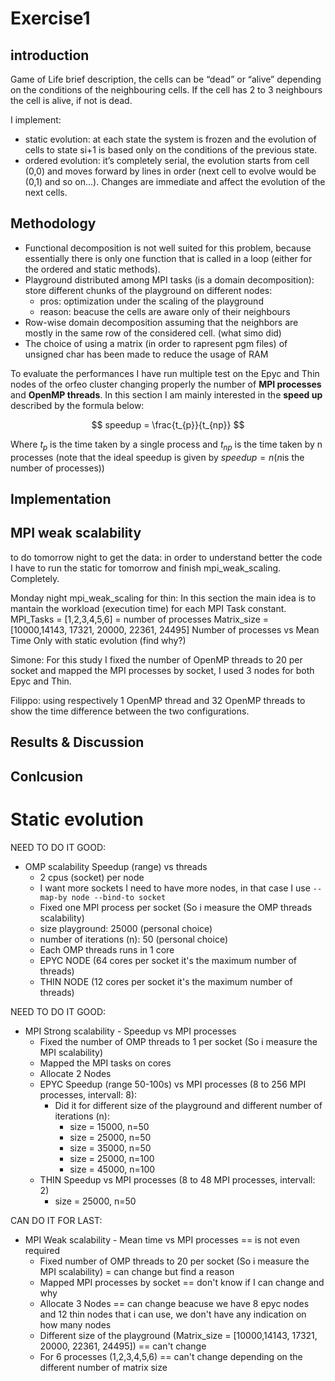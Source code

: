 # Exercise1
## introduction

Game of Life brief description, the cells can be “dead” or “alive” depending on the conditions of the neighbouring cells. If the cell has 2 to 3 neighbours the cell is alive, if not is dead. 

I implement: 
- static evolution: at each state the system is frozen and the evolution of cells to state si+1 is based only on the conditions of the previous state.
- ordered evolution: it’s completely serial, the evolution starts from cell (0,0) and moves forward by lines in order (next cell to evolve would be (0,1) and so on...). Changes are immediate and affect the evolution of the next cells.


## Methodology 

- Functional decomposition is not well suited for this problem, because essentially there is only one function that is called in a loop (either for the ordered and static methods).
- Playground distributed among MPI tasks (is a domain decomposition): store different chunks of the playground on different nodes:
  - pros: optimization under the scaling of the playground
  - reason: beacuse the cells are aware only of their neighbours
- Row-wise domain decomposition assuming that the neighbors are mostly in the same row of the considered cell. (what simo did)
- The choice of using a matrix (in order to rapresent pgm files) of unsigned char has been made to reduce the usage of RAM

To evaluate the performances I have run multiple test on the Epyc and Thin nodes of the orfeo cluster changing properly the number of **MPI processes** and **OpenMP threads**. In this section I am mainly interested in the **speed up** described by the formula below:

$$
speedup = \frac{t_{p}}{t_{np}}
$$

Where $t_{p}$ is the time taken by a single process and $t_{np}$ is the time taken by n processes (note that the ideal speedup is given by $speedup = n$($n$is the number of processes))


## Implementation


## MPI weak scalability
to do tomorrow night to get the data:
in order to understand better the code I have to run the static for tomorrow and finish mpi_weak_scaling. Completely. 

Monday night mpi_weak_scaling for thin: 
In this section the main idea is to mantain the workload (execution time) for each MPI Task constant.
MPI_Tasks = [1,2,3,4,5,6] = number of processes
Matrix_size = [10000,14143, 17321, 20000, 22361, 24495] 
Number of processes vs Mean Time 
Only with static evolution (find why?)

Simone:
For this study I fixed the number of OpenMP threads to 20 per socket and mapped the MPI processes by socket, I used 3 nodes for both Epyc and Thin.

Filippo:
using respectively 1 OpenMP thread and 32 OpenMP threads to show the time difference between the two configurations.



## Results & Discussion

## Conlcusion 





# Static evolution

NEED TO DO IT GOOD:
- OMP scalability Speedup (range) vs threads 
  - 2 cpus (socket) per node
  - I want more sockets I need to have more nodes, in that case I use `--map-by node --bind-to socket`
  - Fixed one MPI process per socket (So i measure the OMP threads scalability)
  - size playground: 25000 (personal choice)
  - number of iterations (n): 50 (personal choice)
  - Each OMP threads runs in 1 core
  - EPYC NODE (64 cores per socket it's the maximum number of threads)
  - THIN NODE (12 cores per socket it's the maximum number of threads)

NEED TO DO IT GOOD:
- MPI Strong scalability - Speedup vs MPI processes 
  - Fixed the number of OMP threads to 1 per socket (So i measure the MPI scalability)
  - Mapped the MPI tasks on cores
  - Allocate 2 Nodes
  - EPYC Speedup (range 50-100s) vs MPI processes (8 to 256 MPI processes, intervall: 8):
    - Did it for different size of the playground and different number of iterations (n):
      - size = 15000, n=50
      - size = 25000, n=50
      - size = 35000, n=50
      - size = 25000, n=100
      - size = 45000, n=100
  - THIN Speedup vs MPI processes (8 to 48 MPI processes, intervall: 2)
    - size = 25000, n=50

CAN DO IT FOR LAST:
- MPI Weak scalability - Mean time vs MPI processes  == is not even required 
    - Fixed number of OMP threads to 20 per socket (So i measure the MPI scalability) = can change but find a reason 
    - Mapped MPI processes by socket == don't know if I can change and why
    - Allocate 3 Nodes == can change beacuse we have 8 epyc nodes and 12 thin nodes that i can use, we don't have any indication on how many nodes
    - Different size of the playground (Matrix_size = [10000,14143, 17321, 20000, 22361, 24495]) == can't change
    - For 6 processes (1,2,3,4,5,6) == can't change depending on the different number of matrix size

